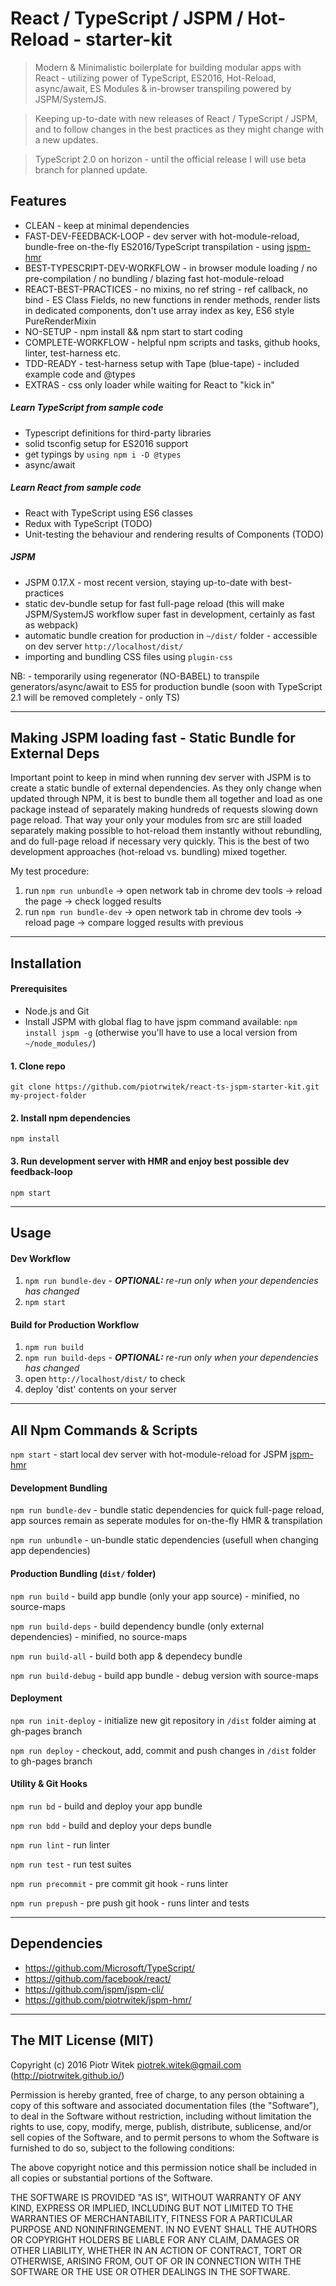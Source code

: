 # React / TypeScript / JSPM / Hot-Reload - starter-kit
> Modern & Minimalistic boilerplate for building modular apps with React - utilizing power of TypeScript, ES2016, Hot-Reload, async/await, ES Modules & in-browser transpiling powered by JSPM/SystemJS.

> Keeping up-to-date with new releases of React / TypeScript / JSPM, and to follow changes in the best practices as they might change with a new updates.

> TypeScript 2.0 on horizon - until the official release I will use beta branch for planned update.

## Features
- CLEAN - keep at minimal dependencies
- FAST-DEV-FEEDBACK-LOOP - dev server with hot-module-reload, bundle-free on-the-fly ES2016/TypeScript transpilation - using [jspm-hmr](https://www.npmjs.com/package/jspm-hmr)
- BEST-TYPESCRIPT-DEV-WORKFLOW - in browser module loading / no pre-compilation / no bundling / blazing fast hot-module-reload
- REACT-BEST-PRACTICES - no mixins, no ref string - ref callback, no bind - ES Class Fields, no new functions in render methods, render lists in dedicated components, don't use array index as key, ES6 style PureRenderMixin
- NO-SETUP - npm install && npm start to start coding
- COMPLETE-WORKFLOW - helpful npm scripts and tasks, github hooks, linter, test-harness etc.
- TDD-READY - test-harness setup with Tape (blue-tape) - included example code and @types
- EXTRAS - css only loader while waiting for React to "kick in"

##### Learn TypeScript from sample code
- Typescript definitions for third-party libraries
- solid tsconfig setup for ES2016 support
- get typings by `using npm i -D @types`
- async/await

##### Learn React from sample code
- React with TypeScript using ES6 classes
- Redux with TypeScript (TODO)
- Unit-testing the behaviour and rendering results of Components (TODO)

##### JSPM
- JSPM 0.17.X - most recent version, staying up-to-date with best-practices
- static dev-bundle setup for fast full-page reload (this will make JSPM/SystemJS workflow super fast in development, certainly as fast as webpack)
- automatic bundle creation for production in `~/dist/` folder - accessible on dev server `http://localhost/dist/`
- importing and bundling CSS files using `plugin-css`

NB: - temporarily using regenerator (NO-BABEL) to transpile generators/async/await to ES5 for production bundle (soon with TypeScript 2.1 will be removed completely - only TS)

---

## Making JSPM loading fast - Static Bundle for External Deps
Important point to keep in mind when running dev server with JSPM is to create a static bundle of external dependencies. As they only change when updated through NPM, it is best to bundle them all together and load as one package instead of separately making hundreds of requests slowing down page reload.
That way your only your modules from src are still loaded separately making possible to hot-reload them instantly without rebundling, and do full-page reload if necessary very quickly. This is the best of two development approaches (hot-reload vs. bundling) mixed together.

My test procedure:

1. run `npm run unbundle` -> open network tab in chrome dev tools -> reload the page -> check logged results
2. run `npm run bundle-dev` -> open network tab in chrome dev tools -> reload page -> compare logged results with previous

---

## Installation

#### Prerequisites
- Node.js and Git
- Install JSPM with global flag to have jspm command available: `npm install jspm -g` (otherwise you'll have to use a local version from `~/node_modules/`)


#### 1. Clone repo
    git clone https://github.com/piotrwitek/react-ts-jspm-starter-kit.git my-project-folder

#### 2. Install npm dependencies
    npm install

#### 3. Run development server with HMR and enjoy best possible dev feedback-loop
    npm start

---

## Usage

#### Dev Workflow
1. `npm run bundle-dev` - _**OPTIONAL:** re-run only when your dependencies has changed_
2. `npm start`

#### Build for Production Workflow
1. `npm run build`
2. `npm run build-deps` - _**OPTIONAL:** re-run only when your dependencies has changed_
3. open `http://localhost/dist/` to check
4. deploy 'dist' contents on your server

---

## All Npm Commands & Scripts

`npm start` - start local dev server with hot-module-reload for JSPM [jspm-hmr](https://www.npmjs.com/package/jspm-hmr)

#### Development Bundling

`npm run bundle-dev` - bundle static dependencies for quick full-page reload, app sources remain as seperate modules for on-the-fly HMR & transpilation

`npm run unbundle` - un-bundle static dependencies (usefull when changing app dependencies)

#### Production Bundling (`dist/` folder)

`npm run build` - build app bundle (only your app source) - minified, no source-maps

`npm run build-deps` - build dependency bundle (only external dependencies) - minified, no source-maps

`npm run build-all` - build both app & dependecy bundle

`npm run build-debug` - build app bundle - debug version with source-maps

#### Deployment

`npm run init-deploy` - initialize new git repository in `/dist` folder aiming at gh-pages branch

`npm run deploy` - checkout, add, commit and push changes in `/dist` folder to gh-pages branch

#### Utility & Git Hooks

`npm run bd` - build and deploy your app bundle

`npm run bdd` - build and deploy your deps bundle

`npm run lint` - run linter

`npm run test` - run test suites

`npm run precommit` - pre commit git hook - runs linter
    
`npm run prepush` - pre push git hook - runs linter and tests

---

## Dependencies
- https://github.com/Microsoft/TypeScript/
- https://github.com/facebook/react/
- https://github.com/jspm/jspm-cli/
- https://github.com/piotrwitek/jspm-hmr/

---

## The MIT License (MIT)

Copyright (c) 2016 Piotr Witek <piotrek.witek@gmail.com> (http://piotrwitek.github.io/)

Permission is hereby granted, free of charge, to any person obtaining a copy
of this software and associated documentation files (the "Software"), to deal
in the Software without restriction, including without limitation the rights
to use, copy, modify, merge, publish, distribute, sublicense, and/or sell
copies of the Software, and to permit persons to whom the Software is
furnished to do so, subject to the following conditions:

The above copyright notice and this permission notice shall be included in all
copies or substantial portions of the Software.

THE SOFTWARE IS PROVIDED "AS IS", WITHOUT WARRANTY OF ANY KIND, EXPRESS OR
IMPLIED, INCLUDING BUT NOT LIMITED TO THE WARRANTIES OF MERCHANTABILITY,
FITNESS FOR A PARTICULAR PURPOSE AND NONINFRINGEMENT. IN NO EVENT SHALL THE
AUTHORS OR COPYRIGHT HOLDERS BE LIABLE FOR ANY CLAIM, DAMAGES OR OTHER
LIABILITY, WHETHER IN AN ACTION OF CONTRACT, TORT OR OTHERWISE, ARISING FROM,
OUT OF OR IN CONNECTION WITH THE SOFTWARE OR THE USE OR OTHER DEALINGS IN THE
SOFTWARE.
